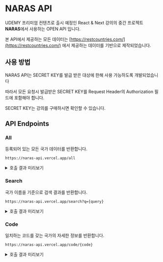 # NARAS API

UDEMY 프리미엄 컨텐츠로 출시 예정인 React & Next 강의의 중간 프로젝트 **NARAS**에서 사용하는 OPEN API 입니다.

본 API에서 제공하는 모든 데이터는 [https://restcountries.com/](https://restcountries.com/) 에서 제공하는 데이터를 기반으로 제작되었습니다.

## 사용 방법

NARAS API는 SECRET KEY를 발급 받은 대상에 한해 사용 가능하도록 개발되었습니다

따라서 모든 요청시 발급받은 SECRET KEY를 Request Header의 Authorization 필드에 포함해야 합니다.

SECRET KEY는 강의를 구매하시면 확인할 수 있습니다.

## API Endpoints

### All

등록되어 있는 모든 국가 데이터를 반환합니다.

```
https://naras-api.vercel.app/all
```

<details>
<summary>호출 결과 미리보기</summary>

```
[
  {
    "code": "ABW",
    "commonName": "Aruba",
    "flagEmoji": "🇦🇼",
    "flagImg": "https://flagcdn.com/w320/aw.png",
    "capital": [
      "Oranjestad"
    ],
    "region": "Americas",
    "population": 106766
  },
  ...
]
```

</details>

### Search
국가 이름을 기준으로 검색 결과를 반환합니다.

```
https://naras-api.vercel.app/search?q={query}
```

<details>
<summary>호출 결과 미리보기</summary>

```
[
  {
    "code": "ABW",
    "commonName": "Aruba",
    "flagEmoji": "🇦🇼",
    "flagImg": "https://flagcdn.com/w320/aw.png",
    "capital": [
      "Oranjestad"
    ],
    "region": "Americas",
    "population": 106766
  },
  ...
]
```

</details>

### Code
일치하는 코드를 갖는 국가의 자세한 정보를 반환합니다.

```
https://naras-api.vercel.app/code/{code}
```

<details>
<summary>호출 결과 미리보기</summary>

```
{
  "code": "KOR",
  "commonName": "South Korea",
  "officialName": "Republic of Korea",
  "flagEmoji": "🇰🇷",
  "flagImg": "https://flagcdn.com/w320/kr.png",
  "capital": [
    "Seoul"
  ],
  "region": "Asia",
  "population": 51780579,
  "googleMapURL": "https://goo.gl/maps/7ecjaJXefjAQhxjGA"
}
```

</details>
